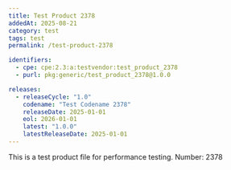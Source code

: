 ```yaml
---
title: Test Product 2378
addedAt: 2025-08-21
category: test
tags: test
permalink: /test-product-2378

identifiers:
  - cpe: cpe:2.3:a:testvendor:test_product_2378
  - purl: pkg:generic/test_product_2378@1.0.0

releases:
  - releaseCycle: "1.0"
    codename: "Test Codename 2378"
    releaseDate: 2025-01-01
    eol: 2026-01-01
    latest: "1.0.0"
    latestReleaseDate: 2025-01-01
---
```


This is a test product file for performance testing. Number: 2378

